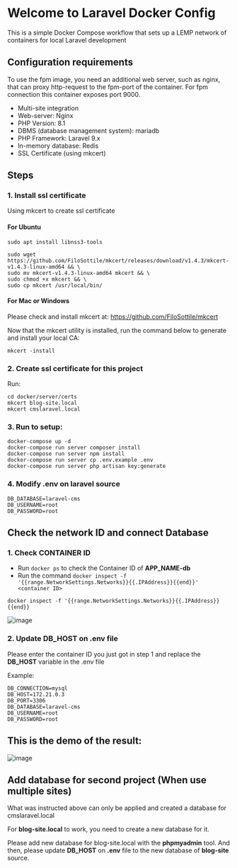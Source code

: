 # Welcome to Laravel Docker Config

This is a simple Docker Compose workflow that sets up a LEMP network of containers for local Laravel development

## Configuration requirements

To use the fpm image, you need an additional web server, such as nginx, that can proxy http-request to the fpm-port of the container. For fpm connection this container exposes port 9000.

 - Multi-site integration
 - Web-server: Nginx
 - PHP Version: 8.1
 - DBMS (database management system): mariadb
 - PHP Framework: Laravel 9.x
 - In-memory database: Redis
 - SSL Certificate (using mkcert)
 
## Steps

### 1. Install ssl certificate
Using mkcert to create ssl certificate

#### For Ubuntu

```shell
sudo apt install libnss3-tools

sudo wget https://github.com/FiloSottile/mkcert/releases/download/v1.4.3/mkcert-v1.4.3-linux-amd64 && \
sudo mv mkcert-v1.4.3-linux-amd64 mkcert && \
sudo chmod +x mkcert && \
sudo cp mkcert /usr/local/bin/
```

#### For Mac or Windows

Please check and install mkcert at: https://github.com/FiloSottile/mkcert

Now that the mkcert utility is installed, run the command below to generate and install your local CA:

```shell
mkcert -install
```

### 2. Create ssl certificate for this project

Run:

```shell
cd docker/server/certs
mkcert blog-site.local
mkcert cmslaravel.local
```

### 3. Run to setup: 

```shell
docker-compose up -d
docker-compose run server composer install
docker-compose run server npm install
docker-compose run server cp .env.example .env
docker-compose run server php artisan key:generate
```

### 4. Modify **.env** on laravel source

```shell
DB_DATABASE=laravel-cms
DB_USERNAME=root
DB_PASSWORD=root
```

## Check the network ID and connect Database

### 1. Check CONTAINER ID
- Run `docker ps` to check the Container ID of **APP_NAME-db**
- Run the command `docker inspect -f '{{range.NetworkSettings.Networks}}{{.IPAddress}}{{end}}' <container ID>`

```shell
docker inspect -f '{{range.NetworkSettings.Networks}}{{.IPAddress}}{{end}}
```

![image](https://imgur.com/eXqHQVb.png)

### 2. Update DB_HOST on .env file
Please enter the container ID you just got in step 1 and replace the **DB_HOST** variable in the .env file

Example:
```shell
DB_CONNECTION=mysql
DB_HOST=172.21.0.3
DB_PORT=3306
DB_DATABASE=laravel-cms
DB_USERNAME=root
DB_PASSWORD=root
```
## This is the demo of the result:
![image](https://user-images.githubusercontent.com/35853002/183320614-fa670785-9aa7-411a-a1ff-15e349cee58d.png)

## Add database for second project (When use multiple sites)

What was instructed above can only be applied and created a database for cmslaravel.local

For __blog-site.local__ to work, you need to create a new database for it.

Please add new database for blog-site.local with the __phpmyadmin__ tool. And then, please update __DB_HOST__ on __.env__ file to the new database of __blog-site__ source.